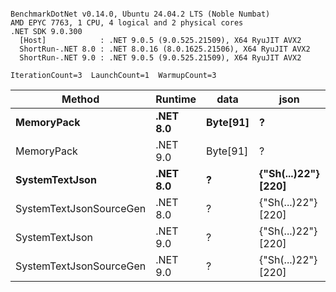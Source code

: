 ```

BenchmarkDotNet v0.14.0, Ubuntu 24.04.2 LTS (Noble Numbat)
AMD EPYC 7763, 1 CPU, 4 logical and 2 physical cores
.NET SDK 9.0.300
  [Host]            : .NET 9.0.5 (9.0.525.21509), X64 RyuJIT AVX2
  ShortRun-.NET 8.0 : .NET 8.0.16 (8.0.1625.21506), X64 RyuJIT AVX2
  ShortRun-.NET 9.0 : .NET 9.0.5 (9.0.525.21509), X64 RyuJIT AVX2

IterationCount=3  LaunchCount=1  WarmupCount=3  

```
| Method                  | Runtime  | data     | json                | Mean        | Error     | StdDev   | Min         | Max         | Gen0   | Allocated |
|------------------------ |--------- |--------- |-------------------- |------------:|----------:|---------:|------------:|------------:|-------:|----------:|
| **MemoryPack**              | **.NET 8.0** | **Byte[91]** | **?**                   |    **72.36 ns** |  **6.084 ns** | **0.333 ns** |    **72.00 ns** |    **72.66 ns** | **0.0100** |     **168 B** |
| MemoryPack              | .NET 9.0 | Byte[91] | ?                   |    64.37 ns |  8.498 ns | 0.466 ns |    63.83 ns |    64.67 ns | 0.0100 |     168 B |
| **SystemTextJson**          | **.NET 8.0** | **?**        | **{&quot;Sh(...)22&quot;} [220]** | **1,161.55 ns** |  **8.117 ns** | **0.445 ns** | **1,161.15 ns** | **1,162.03 ns** | **0.0095** |     **168 B** |
| SystemTextJsonSourceGen | .NET 8.0 | ?        | {&quot;Sh(...)22&quot;} [220] | 1,147.69 ns | 14.360 ns | 0.787 ns | 1,146.84 ns | 1,148.39 ns | 0.0095 |     168 B |
| SystemTextJson          | .NET 9.0 | ?        | {&quot;Sh(...)22&quot;} [220] | 1,141.95 ns | 23.907 ns | 1.310 ns | 1,140.92 ns | 1,143.43 ns | 0.0095 |     168 B |
| SystemTextJsonSourceGen | .NET 9.0 | ?        | {&quot;Sh(...)22&quot;} [220] | 1,084.92 ns |  9.363 ns | 0.513 ns | 1,084.33 ns | 1,085.26 ns | 0.0095 |     168 B |
